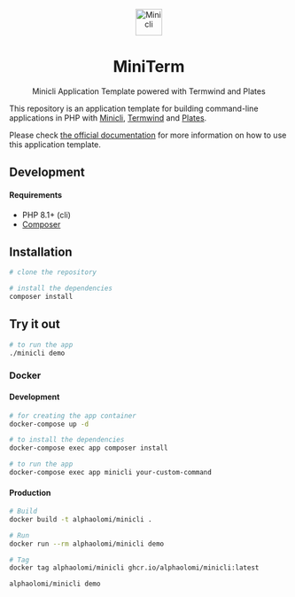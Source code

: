 <div align="center">
    <p>
        <img src="https://github.com/WendellAdriel/miniterm/raw/main/art/minicli.png" alt="Minicli" width="48"/>        
        <h1>MiniTerm</h1>
        Minicli Application Template powered with Termwind and Plates
    </p>
</div>

This repository is an application template for building command-line applications in PHP with [Minicli](https://github.com/minicli/minicli), [Termwind](https://github.com/nunomaduro/termwind) and [Plates](https://github.com/thephpleague/plates). 

Please check [the official documentation](https://docs.minicli.dev) for more information on how to use this application template.


## Development

#### Requirements

- PHP 8.1+ (cli)
- [Composer](https://getcomposer.org/)

## Installation

```bash
# clone the repository

# install the dependencies
composer install
```

## Try it out

```bash
# to run the app
./minicli demo
```

### Docker

#### Development

```bash
# for creating the app container
docker-compose up -d

# to install the dependencies
docker-compose exec app composer install 

# to run the app
docker-compose exec app minicli your-custom-command
```

#### Production
```bash
# Build
docker build -t alphaolomi/minicli .

# Run
docker run --rm alphaolomi/minicli demo

# Tag
docker tag alphaolomi/minicli ghcr.io/alphaolomi/minicli:latest

alphaolomi/minicli demo
```